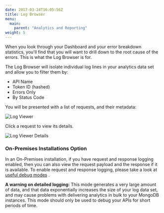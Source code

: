 ```yaml
---
date: 2017-03-24T16:05:56Z
title: Log Browser
menu:
  main:
    parent: "Analytics and Reporting"
weight: 5
---
```


When you look through your Dashboard and your error breakdown statistics, you'll find that you will want to drill down to the root cause of the errors. This is what the Log Browser is for.

The Log Browser will isolate individual log lines in your analytics data set and allow you to filter them by:

* API Name
* Token ID (hashed)
* Errors Only
* By Status Code

You will be presented with a list of requests, and their metadata:

![Log Viewer](/docs/img/dashboard/usage-data/log_browser_new.png)

Click a request to view its details.

![Log Viewer Details](/docs/img/dashboard/usage-data/log_details_2.5.png)

### On-Premises Installations Option

In an On-Premises installation, if you have request and response logging enabled, then you can also view the request payload and the response if it is available.
To enable request and response logging, please take a look at [useful debug modes](/docs/analytics-and-reporting/useful-debug-modes/) .

**A warning on detailed logging:** This mode generates a very large amount of data, and that data exponentially increases the size of your log data set, and may cause problems with delivering analytics in bulk to your MongoDB instances. This mode should only be used to debug your APIs for short periods of time.
